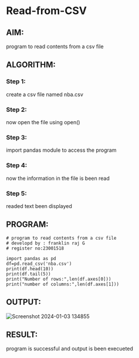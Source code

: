# Read-from-CSV

## AIM:
program to read contents from a csv file

## ALGORITHM:
### Step 1: 
create a csv file named nba.csv 
### Step 2:
now open the file using open()
### Step 3:
import pandas module to access the program
### Step 4:
now the information in the file is been read 
### Step 5:
readed text been displayed 

## PROGRAM:
```
# program to read contents from a csv file
# developd by : franklin raj G
# register no:23001518

import pandas as pd
df=pd.read_csv('nba.csv')
print(df.head(10))
print(df.tail(5))
print("Number of rows:",len(df.axes[0]))
print("number of columns:",len(df.axes[1]))
```
## OUTPUT:
![Screenshot 2024-01-03 134855](https://github.com/franklinraj/Read-from-CSV/assets/148993740/7618b108-6ff4-47de-9022-88db00b0832b)

## RESULT:
program is successful and output is been execueted
